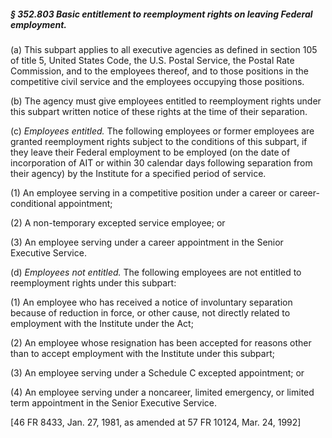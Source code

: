 ##### § 352.803 Basic entitlement to reemployment rights on leaving Federal employment. #####

(a) This subpart applies to all executive agencies as defined in section 105 of title 5, United States Code, the U.S. Postal Service, the Postal Rate Commission, and to the employees thereof, and to those positions in the competitive civil service and the employees occupying those positions.

(b) The agency must give employees entitled to reemployment rights under this subpart written notice of these rights at the time of their separation.

(c) *Employees entitled.* The following employees or former employees are granted reemployment rights subject to the conditions of this subpart, if they leave their Federal employment to be employed (on the date of incorporation of AIT or within 30 calendar days following separation from their agency) by the Institute for a specified period of service.

(1) An employee serving in a competitive position under a career or career-conditional appointment;

(2) A non-temporary excepted service employee; or

(3) An employee serving under a career appointment in the Senior Executive Service.

(d) *Employees not entitled.* The following employees are not entitled to reemployment rights under this subpart:

(1) An employee who has received a notice of involuntary separation because of reduction in force, or other cause, not directly related to employment with the Institute under the Act;

(2) An employee whose resignation has been accepted for reasons other than to accept employment with the Institute under this subpart;

(3) An employee serving under a Schedule C excepted appointment; or

(4) An employee serving under a noncareer, limited emergency, or limited term appointment in the Senior Executive Service.

[46 FR 8433, Jan. 27, 1981, as amended at 57 FR 10124, Mar. 24, 1992]